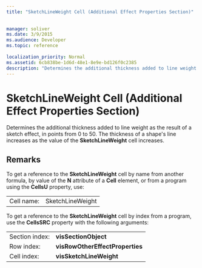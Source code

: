 ```yaml
---
title: "SketchLineWeight Cell (Additional Effect Properties Section)"
 
 
manager: soliver
ms.date: 3/9/2015
ms.audience: Developer
ms.topic: reference
 
localization_priority: Normal
ms.assetid: 6cb838be-1d6d-48e1-8e9e-bd126f0c2385
description: "Determines the additional thickness added to line weight as the result of a sketch effect, in points from 0 to 50. The thickness of a shape's line increases as the value of the SketchLineWeight cell increases."
---
```


# SketchLineWeight Cell (Additional Effect Properties Section)

Determines the additional thickness added to line weight as the result of a sketch effect, in points from 0 to 50. The thickness of a shape's line increases as the value of the **SketchLineWeight** cell increases. 
  
## Remarks

To get a reference to the **SketchLineWeight** cell by name from another formula, by value of the **N** attribute of a **Cell** element, or from a program using the **CellsU** property, use: 
  
|||
|:-----|:-----|
| Cell name:  <br/> | SketchLineWeight  <br/> |
   
To get a reference to the **SketchLineWeight** cell by index from a program, use the **CellsSRC** property with the following arguments: 
  
|||
|:-----|:-----|
| Section index:  <br/> |**visSectionObject** <br/> |
| Row index:  <br/> |**visRowOtherEffectProperties** <br/> |
| Cell index:  <br/> |**visSketchLineWeight** <br/> |
   

